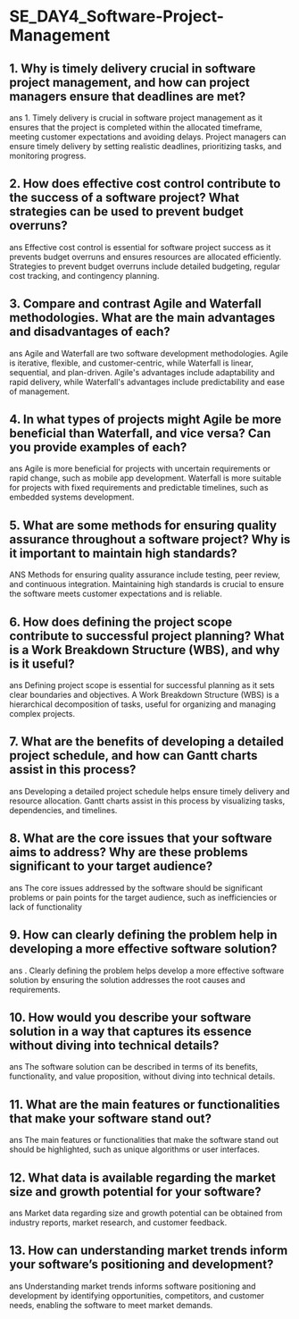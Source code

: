 # SE_DAY4_Software-Project-Management
## 1. Why is timely delivery crucial in software project management, and how can project managers ensure that deadlines are met?
ans 1. Timely delivery is crucial in software project management as it ensures that the project is completed within the allocated timeframe, meeting customer expectations and avoiding delays. Project managers can ensure timely delivery by setting realistic deadlines, prioritizing tasks, and monitoring progress.

## 2. How does effective cost control contribute to the success of a software project? What strategies can be used to prevent budget overruns?
ans Effective cost control is essential for software project success as it prevents budget overruns and ensures resources are allocated efficiently. Strategies to prevent budget overruns include detailed budgeting, regular cost tracking, and contingency planning.

## 3. Compare and contrast Agile and Waterfall methodologies. What are the main advantages and disadvantages of each?
ans  Agile and Waterfall are two software development methodologies. Agile is iterative, flexible, and customer-centric, while Waterfall is linear, sequential, and plan-driven. Agile's advantages include adaptability and rapid delivery, while Waterfall's advantages include predictability and ease of management.

## 4. In what types of projects might Agile be more beneficial than Waterfall, and vice versa? Can you provide examples of each?
ans Agile is more beneficial for projects with uncertain requirements or rapid change, such as mobile app development. Waterfall is more suitable for projects with fixed requirements and predictable timelines, such as embedded systems development.

## 5. What are some methods for ensuring quality assurance throughout a software project? Why is it important to maintain high standards?
ANS Methods for ensuring quality assurance include testing, peer review, and continuous integration. Maintaining high standards is crucial to ensure the software meets customer expectations and is reliable.

## 6. How does defining the project scope contribute to successful project planning? What is a Work Breakdown Structure (WBS), and why is it useful?
ans Defining project scope is essential for successful planning as it sets clear boundaries and objectives. A Work Breakdown Structure (WBS) is a hierarchical decomposition of tasks, useful for organizing and managing complex projects.

## 7. What are the benefits of developing a detailed project schedule, and how can Gantt charts assist in this process?
ans  Developing a detailed project schedule helps ensure timely delivery and resource allocation. Gantt charts assist in this process by visualizing tasks, dependencies, and timelines.

## 8. What are the core issues that your software aims to address? Why are these problems significant to your target audience?
ans The core issues addressed by the software should be significant problems or pain points for the target audience, such as inefficiencies or lack of functionality
## 9. How can clearly defining the problem help in developing a more effective software solution?
ans . Clearly defining the problem helps develop a more effective software solution by ensuring the solution addresses the root causes and requirements.

## 10. How would you describe your software solution in a way that captures its essence without diving into technical details?
ans  The software solution can be described in terms of its benefits, functionality, and value proposition, without diving into technical details.

## 11. What are the main features or functionalities that make your software stand out?
ans  The main features or functionalities that make the software stand out should be highlighted, such as unique algorithms or user interfaces.

## 12. What data is available regarding the market size and growth potential for your software?
ans Market data regarding size and growth potential can be obtained from industry reports, market research, and customer feedback.

## 13. How can understanding market trends inform your software’s positioning and development?
ans Understanding market trends informs software positioning and development by identifying opportunities, competitors, and customer needs, enabling the software to meet market demands.
